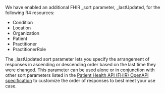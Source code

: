 We have enabled an additional FHIR _sort parameter, _lastUpdated, for the following R4 resources: 
 - Condition
 - Location
 - Organization
 - Patient
 - Practitioner
 - PractitionerRole

The _lastUpdated sort parameter lets you specify the arrangement of responses in ascending or descending order based on the last time they were changed.  This parameter can be used alone or in conjunction with other sort parameters listed in the [Patient Health API (FHIR) OpenAPI specification](https://api.va.gov/internal/docs/fhir-r4/v0/openapi.json) to customize the order of responses to best meet your use case.
